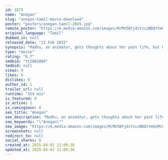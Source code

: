 ```yaml
---
id: 1875
name: "Anegan"
slug: "anegan-tamil-movie-download"
poster: "posters/anegan-tamil-2015.jpg"
remote_poster: "https://m.media-amazon.com/images/M/MV5BYjdiYzczNDQtYmQxMC00YTM4LTk3NTUtNzA1NmU4OGJjMTUzXkEyXkFqcGc@._V1_SX300.jpg"
original_language: "Tamil"
dubbed_in: null
released_date: "13 Feb 2015"
synopsis: "Madhu, an animator, gets thoughts about her past life, but her psychiatrist believes it to be a figment of her imagination. Madhu happens to meet Ashwin, the man she was in love with in her past life."
type: "movie"
rating: "6.7"
imdbid: "tt2002868"
tmdbid: null
views: 0
likes: 0
dislikes: 0
author_id: 1
trailer_url: null
runtime: "154 min"
is_featured: 0
is_active: 1
is_comingsoon: 0
seo_title: "Anegan"
seo_description: "Madhu, an animator, gets thoughts about her past life, but her psychiatrist believes it to be a figment of her imagination. Madhu happens to meet Ashwin, the man she was in love with in her past life."
seo_keywords: "\"Anegan\""
seo_image: "https://m.media-amazon.com/images/M/MV5BYjdiYzczNDQtYmQxMC00YTM4LTk3NTUtNzA1NmU4OGJjMTUzXkEyXkFqcGc@._V1_SX300.jpg"
screenshots: null
redirect_to: null
social_shares: 0
created_at: 2025-04-01 11:09:36
updated_at: 2025-04-01 11:09:36
---
```


